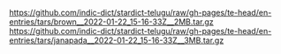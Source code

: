 https://github.com/indic-dict/stardict-telugu/raw/gh-pages/te-head/en-entries/tars/brown__2022-01-22_15-16-33Z__2MB.tar.gz  
https://github.com/indic-dict/stardict-telugu/raw/gh-pages/te-head/en-entries/tars/janapada__2022-01-22_15-16-33Z__3MB.tar.gz  
